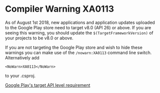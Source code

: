 ﻿# Compiler Warning XA0113

As of August 1st 2018, new applications and application updates uploaded
to the Google Play store need to target v8.0 (API 26) or above. If you are
seeing this warning, you should update the `$(TargetFrameworkVersion)` of
your projects to be v8.0 or above.

If you are not targeting the Google Play store and wish to hide these
warnings you can make use of the `/nowarn:XA0113` command line switch. 
Alternatively add

    <NoWarn>XA0113</NoWarn>

to your .csproj.

[Google Play's target API level requirement](https://developer.android.com/distribute/best-practices/develop/target-sdk)
